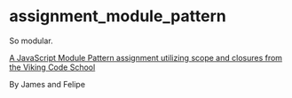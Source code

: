 # assignment_module_pattern
So modular.

[A JavaScript Module Pattern assignment utilizing scope and closures from the Viking Code School](http://www.vikingcodeschool.com)

By James and Felipe
